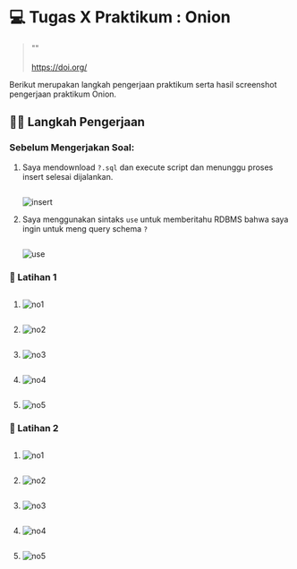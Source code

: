 # 💻 Tugas X Praktikum : Onion  

> "" <br><br> https://doi.org/ 

Berikut merupakan langkah pengerjaan praktikum serta hasil screenshot pengerjaan praktikum Onion.

## 🚶‍♂️ Langkah Pengerjaan

### Sebelum Mengerjakan Soal:
1.  Saya mendownload `?.sql` dan execute script dan menunggu proses insert selesai dijalankan.
    ```
    
    ```
    ![insert](assets/insert.png)

2.  Saya menggunakan sintaks `use` untuk memberitahu RDBMS bahwa saya ingin untuk meng query schema `?`

    ```
    
    ```
    ![use](assets/use.png)


### 📐 Latihan 1

1.  
    ```

    ```
    ![no1](assets/)

2.  
    ```
    
    ```
    ![no2](assets/)

3.  
    ```
    
    ```
    ![no3](assets/)

4.  
    ```
    
    ```
    ![no4](assets/)

5.  
    ```
    
    ```
    ![no5](assets/)


### 🔗 Latihan 2

1.  
    ```
    
    ```
    ![no1](assets/)

2.  
    ```
    
    ```
    ![no2](assets/)

3.  
    ```
    
    ```
    ![no3](assets/)

4.  
    ```
    
    ```
    ![no4](assets/)

5.  
    ```
    
    ```
    ![no5](assets/)